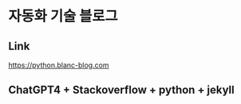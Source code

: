 # 자동화 기술 블로그

## Link
  https://python.blanc-blog.com

## ChatGPT4 + Stackoverflow + python + jekyll





